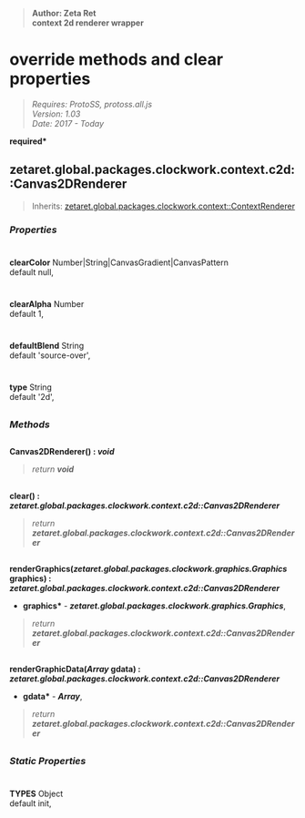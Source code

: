 > __Author: Zeta Ret__  
> __context 2d renderer wrapper__  
# override methods and clear properties  
> *Requires: ProtoSS, protoss.all.js*  
> *Version: 1.03*  
> *Date: 2017 - Today*  

__required*__

## zetaret.global.packages.clockwork.context.c2d::Canvas2DRenderer  
> Inherits: [zetaret.global.packages.clockwork.context::ContextRenderer](../ContextRenderer.md)  

### *Properties*  

#  
__clearColor__ Number|String|CanvasGradient|CanvasPattern  
default null,   

#  
__clearAlpha__ Number  
default 1,   

#  
__defaultBlend__ String  
default 'source-over',   

#  
__type__ String  
default '2d',   


##  
### *Methods*  

##  
__Canvas2DRenderer() : *void*__  
  
> *return __void__*  

##  
__clear() : *zetaret.global.packages.clockwork.context.c2d::Canvas2DRenderer*__  
  
> *return __zetaret.global.packages.clockwork.context.c2d::Canvas2DRenderer__*  

##  
__renderGraphics(*zetaret.global.packages.clockwork.graphics.Graphics* graphics) : *zetaret.global.packages.clockwork.context.c2d::Canvas2DRenderer*__  
  
- __graphics*__ - __*zetaret.global.packages.clockwork.graphics.Graphics*__,   
> *return __zetaret.global.packages.clockwork.context.c2d::Canvas2DRenderer__*  

##  
__renderGraphicData(*Array* gdata) : *zetaret.global.packages.clockwork.context.c2d::Canvas2DRenderer*__  
  
- __gdata*__ - __*Array*__,   
> *return __zetaret.global.packages.clockwork.context.c2d::Canvas2DRenderer__*  

##  
### *Static Properties*  

#  
__TYPES__ Object  
default init,   

